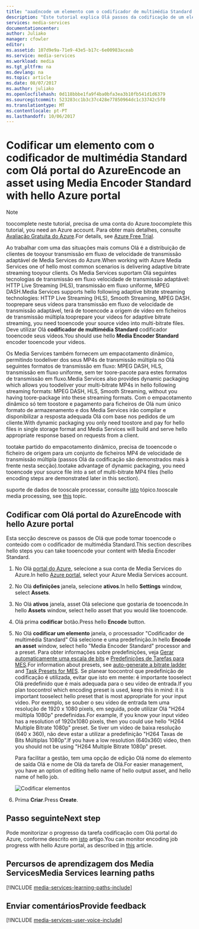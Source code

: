 ```yaml
---
title: "aaaEncode um elemento com o codificador de multimédia Standard com Olá portal do Azure | Microsoft Docs"
description: "Este tutorial explica Olá passos da codificação de um elemento com o codificador de multimédia Standard com Olá portal do Azure."
services: media-services
documentationcenter: 
author: Juliako
manager: cfowler
editor: 
ms.assetid: 107d9e9a-71e9-43e5-b17c-6e00983aceab
ms.service: media-services
ms.workload: media
ms.tgt_pltfrm: na
ms.devlang: na
ms.topic: article
ms.date: 08/07/2017
ms.author: juliako
ms.openlocfilehash: 0d118bbbe1fa9f4ba0bfa3ea3b10fb541d1d6379
ms.sourcegitcommit: 523283cc1b3c37c428e77850964dc1c33742c5f0
ms.translationtype: MT
ms.contentlocale: pt-PT
ms.lasthandoff: 10/06/2017
---
```

# <a name="encode-an-asset-using-media-encoder-standard-with-hello-azure-portal"></a><span data-ttu-id="faddd-103">Codificar um elemento com o codificador de multimédia Standard com Olá portal do Azure</span><span class="sxs-lookup"><span data-stu-id="faddd-103">Encode an asset using Media Encoder Standard with hello Azure portal</span></span>
> [!NOTE]
> <span data-ttu-id="faddd-104">toocomplete neste tutorial, precisa de uma conta do Azure.</span><span class="sxs-lookup"><span data-stu-id="faddd-104">toocomplete this tutorial, you need an Azure account.</span></span> <span data-ttu-id="faddd-105">Para obter mais detalhes, consulte [Avaliação Gratuita do Azure](https://azure.microsoft.com/pricing/free-trial/).</span><span class="sxs-lookup"><span data-stu-id="faddd-105">For details, see [Azure Free Trial](https://azure.microsoft.com/pricing/free-trial/).</span></span> 
> 
> 

<span data-ttu-id="faddd-106">Ao trabalhar com uma das situações mais comuns Olá é a distribuição de clientes de tooyour transmissão em fluxo de velocidade de transmissão adaptável de Media Services do Azure.</span><span class="sxs-lookup"><span data-stu-id="faddd-106">When working with Azure Media Services one of hello most common scenarios is delivering adaptive bitrate streaming tooyour clients.</span></span> <span data-ttu-id="faddd-107">Os Media Services suportam Olá seguintes tecnologias de transmissão em fluxo velocidade de transmissão adaptável: HTTP Live Streaming (HLS), transmissão em fluxo uniforme, MPEG DASH.</span><span class="sxs-lookup"><span data-stu-id="faddd-107">Media Services supports hello following adaptive bitrate streaming technologies: HTTP Live Streaming (HLS), Smooth Streaming, MPEG DASH.</span></span> <span data-ttu-id="faddd-108">tooprepare seus vídeos para transmissão em fluxo de velocidade de transmissão adaptável, terá de tooencode a origem de vídeo em ficheiros de transmissão múltipla.</span><span class="sxs-lookup"><span data-stu-id="faddd-108">tooprepare your videos for adaptive bitrate streaming, you need tooencode your source video into multi-bitrate files.</span></span> <span data-ttu-id="faddd-109">Deve utilizar Olá **codificador de multimédia Standard** codificador tooencode seus vídeos.</span><span class="sxs-lookup"><span data-stu-id="faddd-109">You should use hello **Media Encoder Standard** encoder tooencode your videos.</span></span>  

<span data-ttu-id="faddd-110">Os Media Services também fornecem um empacotamento dinâmico, permitindo toodeliver dos seus MP4s de transmissão múltipla no Olá seguintes formatos de transmissão em fluxo: MPEG DASH, HLS, transmissão em fluxo uniforme, sem ter toore-pacote para estes formatos de transmissão em fluxo.</span><span class="sxs-lookup"><span data-stu-id="faddd-110">Media Services also provides dynamic packaging which allows you toodeliver your multi-bitrate MP4s in hello following streaming formats: MPEG DASH, HLS, Smooth Streaming, without you having toore-package into these streaming formats.</span></span> <span data-ttu-id="faddd-111">Com o empacotamento dinâmico só tem toostore e pagamento para ficheiros de Olá num único formato de armazenamento e dos Media Services irão compilar e disponibilizar a resposta adequada Olá com base nos pedidos de um cliente.</span><span class="sxs-lookup"><span data-stu-id="faddd-111">With dynamic packaging you only need toostore and pay for hello files in single storage format and Media Services will build and serve hello appropriate response based on requests from a client.</span></span>

<span data-ttu-id="faddd-112">tootake partido do empacotamento dinâmico, precisa de tooencode o ficheiro de origem para um conjunto de ficheiros MP4 de velocidade de transmissão múltipla (passos Olá da codificação são demonstrados mais à frente nesta secção).</span><span class="sxs-lookup"><span data-stu-id="faddd-112">tootake advantage of dynamic packaging, you need tooencode your source file into a set of multi-bitrate MP4 files (hello encoding steps are demonstrated later in this section).</span></span>

<span data-ttu-id="faddd-113">suporte de dados de tooscale processar, consulte [isto](media-services-portal-scale-media-processing.md) tópico.</span><span class="sxs-lookup"><span data-stu-id="faddd-113">tooscale media processing, see [this](media-services-portal-scale-media-processing.md) topic.</span></span>

## <a name="encode-with-hello-azure-portal"></a><span data-ttu-id="faddd-114">Codificar com Olá portal do Azure</span><span class="sxs-lookup"><span data-stu-id="faddd-114">Encode with hello Azure portal</span></span>
<span data-ttu-id="faddd-115">Esta secção descreve os passos de Olá que pode tomar tooencode o conteúdo com o codificador de multimédia Standard.</span><span class="sxs-lookup"><span data-stu-id="faddd-115">This section describes hello steps you can take tooencode your content with Media Encoder Standard.</span></span>

1. <span data-ttu-id="faddd-116">No Olá [portal do Azure](https://portal.azure.com/), selecione a sua conta de Media Services do Azure.</span><span class="sxs-lookup"><span data-stu-id="faddd-116">In hello [Azure portal](https://portal.azure.com/), select your Azure Media Services account.</span></span>
2. <span data-ttu-id="faddd-117">No Olá **definições** janela, selecione **ativos**.</span><span class="sxs-lookup"><span data-stu-id="faddd-117">In hello **Settings** window, select **Assets**.</span></span>  
3. <span data-ttu-id="faddd-118">No Olá **ativos** janela, asset Olá selecione que gostaria de tooencode.</span><span class="sxs-lookup"><span data-stu-id="faddd-118">In hello **Assets** window, select hello asset that you would like tooencode.</span></span>
4. <span data-ttu-id="faddd-119">Olá prima **codificar** botão.</span><span class="sxs-lookup"><span data-stu-id="faddd-119">Press hello **Encode** button.</span></span>
5. <span data-ttu-id="faddd-120">No Olá **codificar um elemento** janela, o processador "Codificador de multimédia Standard" Olá selecione e uma predefinição.</span><span class="sxs-lookup"><span data-stu-id="faddd-120">In hello **Encode an asset** window, select hello "Media Encoder Standard" processor and a preset.</span></span> <span data-ttu-id="faddd-121">Para obter informações sobre predefinições, veja [Gerar automaticamente uma escala de bits](media-services-autogen-bitrate-ladder-with-mes.md) e [Predefinições de Tarefas para MES](media-services-mes-presets-overview.md).</span><span class="sxs-lookup"><span data-stu-id="faddd-121">For information about presets, see [auto-generate a bitrate ladder](media-services-autogen-bitrate-ladder-with-mes.md) and [Task Presets for MES](media-services-mes-presets-overview.md).</span></span> <span data-ttu-id="faddd-122">Se planear toocontrol que predefinição de codificação é utilizada, evitar que isto em mente: é importante tooselect Olá predefinido que é mais adequada para o seu vídeo de entrada.</span><span class="sxs-lookup"><span data-stu-id="faddd-122">If you plan toocontrol which encoding preset is used, keep this in mind: it is important tooselect hello preset that is most appropriate for your input video.</span></span> <span data-ttu-id="faddd-123">Por exemplo, se souber o seu vídeo de entrada tem uma resolução de 1920 x 1080 pixels, em seguida, pode utilizar Olá "H264 múltipla 1080p" predefinidas.</span><span class="sxs-lookup"><span data-stu-id="faddd-123">For example, if you know your input video has a resolution of 1920x1080 pixels, then you could use hello "H264 Multiple Bitrate 1080p" preset.</span></span> <span data-ttu-id="faddd-124">Se tiver um vídeo de baixa resolução (640 x 360), não deve estar a utilizar a predefinição "H264 Taxas de Bits Múltiplas 1080p".</span><span class="sxs-lookup"><span data-stu-id="faddd-124">If you have a low resolution (640x360) video, then you should not be using "H264 Multiple Bitrate 1080p" preset.</span></span>
   
   <span data-ttu-id="faddd-125">Para facilitar a gestão, tem uma opção de edição Olá nome do elemento de saída Olá e nome de Olá da tarefa de Olá.</span><span class="sxs-lookup"><span data-stu-id="faddd-125">For easier management, you have an option of editing hello name of hello output asset, and hello name of hello job.</span></span>
   
   ![Codificar elementos](./media/media-services-portal-vod-get-started/media-services-encode1.png)
6. <span data-ttu-id="faddd-127">Prima **Criar**.</span><span class="sxs-lookup"><span data-stu-id="faddd-127">Press **Create**.</span></span>

## <a name="next-step"></a><span data-ttu-id="faddd-128">Passo seguinte</span><span class="sxs-lookup"><span data-stu-id="faddd-128">Next step</span></span>
<span data-ttu-id="faddd-129">Pode monitorizar o progresso da tarefa codificação com Olá portal do Azure, conforme descrito em [isto](media-services-portal-check-job-progress.md) artigo.</span><span class="sxs-lookup"><span data-stu-id="faddd-129">You can monitor encoding job progress with hello Azure portal, as described in [this](media-services-portal-check-job-progress.md) article.</span></span>  

## <a name="media-services-learning-paths"></a><span data-ttu-id="faddd-130">Percursos de aprendizagem dos Media Services</span><span class="sxs-lookup"><span data-stu-id="faddd-130">Media Services learning paths</span></span>
[!INCLUDE [media-services-learning-paths-include](../../includes/media-services-learning-paths-include.md)]

## <a name="provide-feedback"></a><span data-ttu-id="faddd-131">Enviar comentários</span><span class="sxs-lookup"><span data-stu-id="faddd-131">Provide feedback</span></span>
[!INCLUDE [media-services-user-voice-include](../../includes/media-services-user-voice-include.md)]

